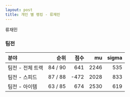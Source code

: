 ```yaml
---
layout: post
title: 개인 별 랭킹 - 류재민
---
```


류재민


### 팀전

| 분야 | 순위 | 점수 | mu | sigma |
|:---|---:|---:|---:|---:|
| 팀전 - 전체 트랙 | 84 / 90 | 641 | 2246 | 535 |
| 팀전 - 스피드 | 87 / 88 | -472 | 2028 | 833 |
| 팀전 - 아이템 | 63 / 85 | 674 | 2530 | 619 |
